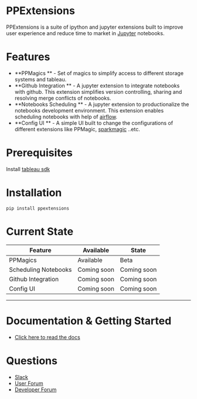 # PPExtensions

PPExtensions is a suite of ipython and jupyter extensions built to improve user experience and reduce time to market in [Jupyter](http://jupyter.org) notebooks.


# Features

* **PPMagics ** - Set of magics to simplify access to different storage systems and tableau.
* **Github Integration ** - A jupyter extension to integrate notebooks with github. This extension simplifies version controlling, sharing and resolving merge conflicts of notebooks.
* **Notebooks Scheduling ** - A jupyter extension to productionalize the notebooks development environment. This extension enables scheduling notebooks with help of [airflow](https://airflow.apache.org/).
* **Config UI ** - A simple UI built to change the configurations of different extensions like PPMagic, [sparkmagic](https://github.com/jupyter-incubator/sparkmagic) ..etc.

# Prerequisites

Install  [tableau sdk](https://onlinehelp.tableau.com/current/api/sdk/en-us/help.htm#SDK/tableau_sdk_installing.htm%3FTocPath%3D_____3)


# Installation

    pip install ppextensions


# Current State

| Feature | Available | State |
|---------------------- | ------------- | -------------|
| PPMagics | Available | Beta |
| Scheduling Notebooks | Coming soon | Coming soon |
| Github Integration | Coming soon | Coming soon |
| Config UI | Coming soon | Coming soon |

--------------------------------------------------------------------------------------------------------------------

# Documentation & Getting Started

* [Click here to read the docs](http://ppextensions.readthedocs.io/)

# Questions

* [Slack](https://ppextensions.slack.com)
* [User Forum](https://groups.google.com/d/forum/ppextensions)
* [Developer Forum](https://groups.google.com/d/forum/ppextensions)
